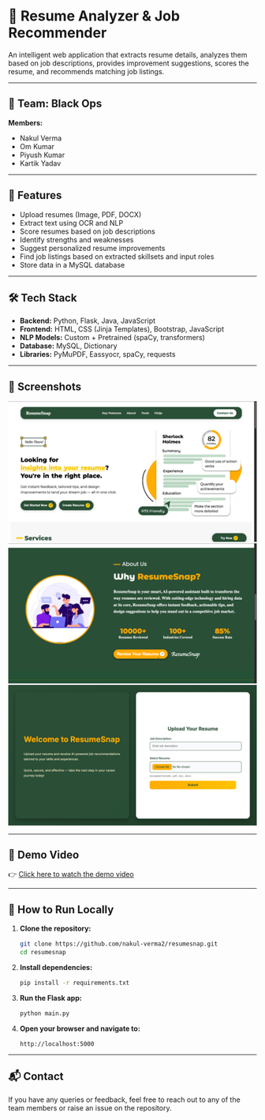 # 💼 Resume Analyzer & Job Recommender

An intelligent web application that extracts resume details, analyzes them based on job descriptions, provides improvement suggestions, scores the resume, and recommends matching job listings.

---

## 👥 Team: Black Ops

**Members:**
- Nakul Verma
- Om Kumar
- Piyush Kumar
- Kartik Yadav

---

## 🚀 Features

- Upload resumes (Image, PDF, DOCX)
- Extract text using OCR and NLP
- Score resumes based on job descriptions
- Identify strengths and weaknesses
- Suggest personalized resume improvements
- Find job listings based on extracted skillsets and input roles
- Store data in a MySQL database

---

## 🛠️ Tech Stack

- **Backend:** Python, Flask, Java, JavaScript
- **Frontend:** HTML, CSS (Jinja Templates), Bootstrap, JavaScript
- **NLP Models:** Custom + Pretrained (spaCy, transformers)
- **Database:** MySQL, Dictionary
- **Libraries:** PyMuPDF, Eassyocr, spaCy, requests

---

## 📸 Screenshots

![Homepage1](screenshots/home.png)
![Homepage2](screenshots/page.png)
![Uploadpage](screenshots/upload.png)


---

## 🎥 Demo Video

👉 [Click here to watch the demo video](https://drive.google.com/file/d/1ZmTgWnaG1tBSCNxlkzoaDCeKYGoKhOjr/view?usp=sharing)


---

## 🔧 How to Run Locally

1. **Clone the repository:**
    ```bash
    git clone https://github.com/nakul-verma2/resumesnap.git
    cd resumesnap
    ```
<!--  -->
2. **Install dependencies:**
    ```bash
    pip install -r requirements.txt
    ```

3. **Run the Flask app:**
    ```bash
    python main.py
    ```

5. **Open your browser and navigate to:**
    ```
    http://localhost:5000
    ```

---

## 📬 Contact

If you have any queries or feedback, feel free to reach out to any of the team members or raise an issue on the repository.

